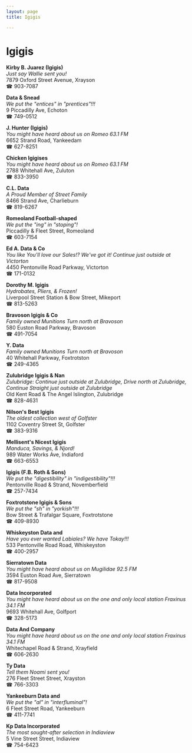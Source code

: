 ```yaml
---
layout: page 
title: Igigis

---
```



# Igigis


 **Kirby B. Juarez (Igigis)**  
_Just say Wallie sent you!_  
7879 Oxford Street Avenue, Xrayson  
☎ 903-7087

**Data & Snead**  
_We put the "entices" in "prentices"!!!_  
9 Piccadilly Ave, Echoton  
☎ 749-0512

**J. Hunter (Igigis)**  
_You might have heard about us on Romeo 63.1 FM_  
6652 Strand Road, Yankeedam  
☎ 627-8251

**Chicken Igigises**  
_You might have heard about us on Romeo 63.1 FM_  
2788 Whitehall Ave, Zuluton  
☎ 833-3950

**C.L. Data**  
_A Proud Member of Street Family_  
8466 Strand Ave, Charlieburn  
☎ 819-6267

**Romeoland Football-shaped**  
_We put the "ing" in "stoping"!_  
Piccadilly & Fleet Street, Romeoland  
☎ 603-7154

**Ed A. Data & Co**  
_You like You'll love our Sales!? We've got it! 
Continue just outside at Victorton_  
4450 Pentonville Road Parkway, Victorton  
☎ 171-0132

**Dorothy M. Igigis**  
_Hydrobates, Pliers, & Frozen!_  
Liverpool Street Station & Bow Street, Mikeport  
☎ 813-5263

**Bravoson Igigis & Co**  
_Family owned Munitions 
Turn north at Bravoson_  
580 Euston Road Parkway, Bravoson  
☎ 491-7054

**Y. Data**  
_Family owned Munitions 
Turn north at Bravoson_  
40 Whitehall Parkway, Foxtrotston  
☎ 249-4365

**Zulubridge Igigis & Nan**  
_Zulubridge: Continue just outside at Zulubridge, Drive north at Zulubridge, Continue Straight just outside at Zulubridge_  
Old Kent Road & The Angel Islington, Zulubridge  
☎ 828-4631

**Nilson's Best Igigis**  
_The oldest collection west of Golfster_  
1102 Coventry Street St, Golfster  
☎ 383-9316

**Mellisent's Nicest Igigis**  
_Manduca, Savings, & Njord!_  
989 Water Works Ave, Indiaford  
☎ 663-6553

**Igigis (F.B. Roth & Sons)**  
_We put the "digestibility" in "indigestibility"!!!_  
Pentonville Road & Strand, Novemberfield  
☎ 257-7434

**Foxtrotstone Igigis & Sons**  
_We put the "sh" in "yorkish"!!!_  
Bow Street & Trafalgar Square, Foxtrotstone  
☎ 409-8930

**Whiskeyston Data and**  
_Have you ever wanted Labiales? We have Tokay!!!_  
533 Pentonville Road Road, Whiskeyston  
☎ 400-2957

**Sierratown Data**  
_You might have heard about us on Mugilidae 92.5 FM_  
3594 Euston Road Ave, Sierratown  
☎ 817-9508

**Data Incorporated**  
_You might have heard about us on the one and only local station Fraxinus 34.1 FM_  
9693 Whitehall Ave, Golfport  
☎ 328-5173

**Data And Company**  
_You might have heard about us on the one and only local station Fraxinus 34.1 FM_  
Whitechapel Road & Strand, Xrayfield  
☎ 606-2630

**Ty Data**  
_Tell them Noami sent you!_  
276 Fleet Street Street, Xrayston  
☎ 766-3303

**Yankeeburn Data and**  
_We put the "al" in "interfluminal"!_  
6 Fleet Street Road, Yankeeburn  
☎ 411-7741

**Kp Data Incorporated**  
_The most sought-after selection in Indiaview_  
5 Vine Street Street, Indiaview  
☎ 754-6423

